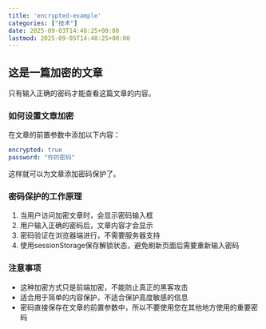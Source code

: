 ```yaml
---
title: 'encrypted-example'
categories: ["技术"]
date: 2025-09-03T14:48:25+00:00
lastmod: 2025-09-05T14:48:25+00:00
---
```

## 这是一篇加密的文章

只有输入正确的密码才能查看这篇文章的内容。

### 如何设置文章加密

在文章的前置参数中添加以下内容：

```yaml
encrypted: true
password: "你的密码"
```

这样就可以为文章添加密码保护了。

### 密码保护的工作原理

1. 当用户访问加密文章时，会显示密码输入框
2. 用户输入正确的密码后，文章内容才会显示
3. 密码验证在浏览器端进行，不需要服务器支持
4. 使用sessionStorage保存解锁状态，避免刷新页面后需要重新输入密码

### 注意事项

- 这种加密方式只是前端加密，不能防止真正的黑客攻击
- 适合用于简单的内容保护，不适合保护高度敏感的信息
- 密码直接保存在文章的前置参数中，所以不要使用您在其他地方使用的重要密码
